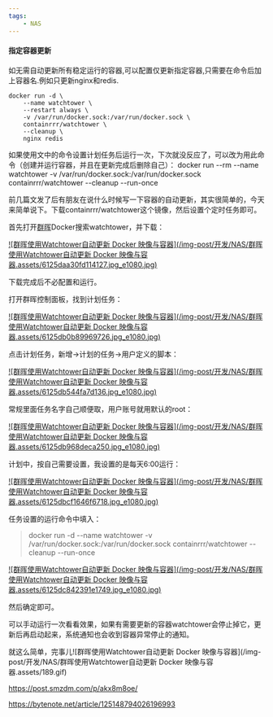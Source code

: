 ```yaml
---
tags:
    - NAS
---
```




#### 指定容器更新

如无需自动更新所有稳定运行的容器,可以配置仅更新指定容器,只需要在命令后加上容器名.例如只更新nginx和redis.

```
docker run -d \
    --name watchtower \
    --restart always \
    -v /var/run/docker.sock:/var/run/docker.sock \
    containrrr/watchtower \
    --cleanup \
    nginx redis
```



如果使用文中的命令设置计划任务后运行一次，下次就没反应了，可以改为用此命令（创建并运行容器，并且在更新完成后删除自己）： docker run --rm --name watchtower -v /var/run/docker.sock:/var/run/docker.sock containrrr/watchtower --cleanup --run-once



前几篇文发了后有朋友在说什么时候写一下容器的自动更新，其实很简单的，今天来简单说下。下载containrrr/watchtower这个镜像，然后设置个定时任务即可。

首先打开[群晖](https://pinpai.smzdm.com/2315/)Docker搜索watchtower，并下载：

[![群晖使用Watchtower自动更新 Docker 映像与容器](/img-post/开发/NAS/群晖使用Watchtower自动更新 Docker 映像与容器.assets/6125daa30fd114127.jpg_e1080.jpg)](https://post.smzdm.com/p/akx8m8oe/pic_2/)

下载完成后不必配置和运行。

打开群晖控制面板，找到计划任务：

[![群晖使用Watchtower自动更新 Docker 映像与容器](/img-post/开发/NAS/群晖使用Watchtower自动更新 Docker 映像与容器.assets/6125db0b89969726.jpg_e1080.jpg)](https://post.smzdm.com/p/akx8m8oe/pic_3/)

点击计划任务，新增->计划的任务->用户定义的脚本：

[![群晖使用Watchtower自动更新 Docker 映像与容器](/img-post/开发/NAS/群晖使用Watchtower自动更新 Docker 映像与容器.assets/6125db544fa7d136.jpg_e1080.jpg)](https://post.smzdm.com/p/akx8m8oe/pic_4/)

常规里面任务名字自己顺便取，用户账号就用默认的root：

[![群晖使用Watchtower自动更新 Docker 映像与容器](/img-post/开发/NAS/群晖使用Watchtower自动更新 Docker 映像与容器.assets/6125db968deca250.jpg_e1080.jpg)](https://post.smzdm.com/p/akx8m8oe/pic_5/)

计划中，按自己需要设置，我设置的是每天6:00运行：

[![群晖使用Watchtower自动更新 Docker 映像与容器](/img-post/开发/NAS/群晖使用Watchtower自动更新 Docker 映像与容器.assets/6125dbcf1646f6718.jpg_e1080.jpg)](https://post.smzdm.com/p/akx8m8oe/pic_6/)

任务设置的运行命令中填入：

> docker run -d --name watchtower -v /var/run/docker.sock:/var/run/docker.sock containrrr/watchtower --cleanup --run-once

[![群晖使用Watchtower自动更新 Docker 映像与容器](/img-post/开发/NAS/群晖使用Watchtower自动更新 Docker 映像与容器.assets/6125dc842391e1749.jpg_e1080.jpg)](https://post.smzdm.com/p/akx8m8oe/pic_7/)

然后确定即可。

可以手动运行一次看看效果，如果有需要更新的容器watchtower会停止掉它，更新后再启动起来，系统通知也会收到容器异常停止的通知。

就这么简单，完事儿![群晖使用Watchtower自动更新 Docker 映像与容器](/img-post/开发/NAS/群晖使用Watchtower自动更新 Docker 映像与容器.assets/189.gif)



https://post.smzdm.com/p/akx8m8oe/

https://bytenote.net/article/125148794026196993